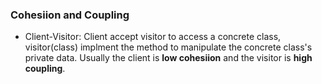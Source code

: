 ### Cohesiion and Coupling
  * Client-Visitor: Client accept visitor to access a concrete class, visitor(class) implment the method to manipulate the concrete class's private data.
    Usually the client is **low cohesiion** and the visitor is **high coupling**. 
